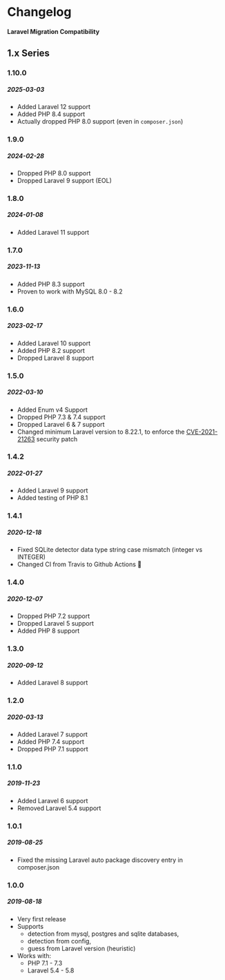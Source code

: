 # Changelog
#### Laravel Migration Compatibility

## 1.x Series

### 1.10.0
##### 2025-03-03

- Added Laravel 12 support
- Added PHP 8.4 support
- Actually dropped PHP 8.0 support (even in `composer.json`)

### 1.9.0
##### 2024-02-28

- Dropped PHP 8.0 support
- Dropped Laravel 9 support (EOL)

### 1.8.0
##### 2024-01-08

- Added Laravel 11 support

### 1.7.0
##### 2023-11-13

- Added PHP 8.3 support
- Proven to work with MySQL 8.0 - 8.2

### 1.6.0
##### 2023-02-17

- Added Laravel 10 support
- Added PHP 8.2 support
- Dropped Laravel 8 support

### 1.5.0
##### 2022-03-10

- Added Enum v4 Support
- Dropped PHP 7.3 & 7.4 support
- Dropped Laravel 6 & 7 support
- Changed minimum Laravel version to 8.22.1, to enforce the [CVE-2021-21263](https://blog.laravel.com/security-laravel-62011-7302-8221-released) security patch

### 1.4.2
##### 2022-01-27

- Added Laravel 9 support
- Added testing of PHP 8.1

### 1.4.1
##### 2020-12-18

- Fixed SQLite detector data type string case mismatch (integer vs INTEGER)
- Changed CI from Travis to Github Actions 🥺

### 1.4.0
##### 2020-12-07

- Dropped PHP 7.2 support
- Dropped Laravel 5 support
- Added PHP 8 support

### 1.3.0
##### 2020-09-12

- Added Laravel 8 support

### 1.2.0
##### 2020-03-13

- Added Laravel 7 support
- Added PHP 7.4 support
- Dropped PHP 7.1 support

### 1.1.0
##### 2019-11-23

- Added Laravel 6 support
- Removed Laravel 5.4 support

### 1.0.1
##### 2019-08-25

- Fixed the missing Laravel auto package discovery entry in composer.json

### 1.0.0
##### 2019-08-18

- Very first release
- Supports
  - detection from mysql, postgres and sqlite databases,
  - detection from config,
  - guess from Laravel version (heuristic)
- Works with:
  - PHP 7.1 - 7.3
  - Laravel 5.4 - 5.8
